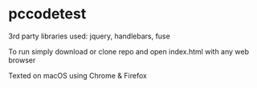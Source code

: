# pccodetest

3rd party libraries used: jquery, handlebars, fuse

To run simply download or clone repo and open index.html with any web browser

Texted on macOS using Chrome & Firefox
